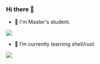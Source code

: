 ### Hi there 👋

<!--
**rabhareit/rabhareit** is a ✨ _special_ ✨ repository because its `README.md` (this file) appears on your GitHub profile.

Here are some ideas to get you started:

- 🔭 I’m currently working on ...
- 🌱 I’m currently learning ...
- 👯 I’m looking to collaborate on ...
- 🤔 I’m looking for help with ...
- 💬 Ask me about ...
- 📫 How to reach me: ...
- 😄 Pronouns: ...
- ⚡ Fun fact: ...
-->

- 🏫 I'm Master's student.

![](https://github-readme-stats.vercel.app/api?username=ushmz&show_icons=true&count_private=true&theme=nord)

<!-- <img align="left" src="https://github-readme-stats.vercel.app/api/pin/?username=rabhareit&repo=Subsuke&theme=nord" /> -->

- 🌱 I’m currently learning shell/rust

![](https://github-readme-stats.vercel.app/api/top-langs/?username=ushmz&count_private=true&exclude_repo=data-science-exercise,adagio,dotfiles&theme=nord&langs_count=10&layout=compact)
